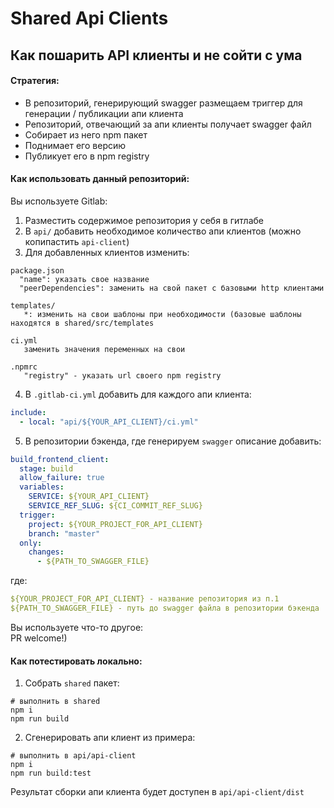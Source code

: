 # Shared Api Clients

## Как пошарить API клиенты и не сойти с ума

#### Стратегия:

- В репозиторий, генерирующий swagger размещаем триггер для генерации / публикации апи клиента
- Репозиторий, отвечающий за апи клиенты получает swagger файл
- Собирает из него npm пакет
- Поднимает его версию
- Публикует его в npm registry

#### Как использовать данный репозиторий:

Вы используете Gitlab:

1. Разместить содержимое репозитория у себя в гитлабе
2. В `api/` добавить необходимое количество апи клиентов (можно копипастить `api-client`)
3. Для добавленных клиентов изменить:

```
package.json
  "name": указать свое название
  "peerDependencies": заменить на свой пакет с базовыми http клиентами

templates/
   *: изменить на свои шаблоны при необходимости (базовые шаблоны находятся в shared/src/templates

ci.yml
   заменить значения переменных на свои

.npmrc
   "registry" - указать url своего npm registry
```

4. В `.gitlab-ci.yml` добавить для каждого апи клиента:

```yaml
include:
  - local: "api/${YOUR_API_CLIENT}/ci.yml"
```

5. В репозитории бэкенда, где генерируем `swagger` описание добавить:

```yaml
build_frontend_client:
  stage: build
  allow_failure: true
  variables:
    SERVICE: ${YOUR_API_CLIENT}
    SERVICE_REF_SLUG: ${CI_COMMIT_REF_SLUG}
  trigger:
    project: ${YOUR_PROJECT_FOR_API_CLIENT}
    branch: "master"
  only:
    changes:
      - ${PATH_TO_SWAGGER_FILE}
```

где:

```yaml
${YOUR_PROJECT_FOR_API_CLIENT} - название репозитория из п.1
${PATH_TO_SWAGGER_FILE} - путь до swagger файла в репозитории бэкенда
```

Вы используете что-то другое:  
PR welcome!)

#### Как потестировать локально:

1. Собрать `shared` пакет:

```shell
# выполнить в shared
npm i
npm run build
```

2. Сгенерировать апи клиент из примера:

```shell
# выполнить в api/api-client
npm i
npm run build:test
```

Результат сборки апи клиента будет доступен в `api/api-client/dist`
